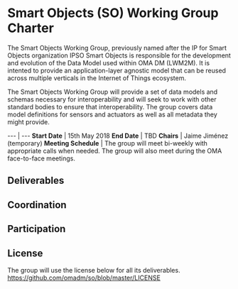 # Smart Objects (SO) Working Group Charter

The Smart Objects Working Group, previously named after the IP for Smart Objects organization IPSO Smart Objects is responsible for the development and evolution of the Data Model used within OMA DM (LWM2M). It is intented to provide an application-layer agnostic model that can be reused across multiple verticals in the Internet of Things ecosystem. 

The Smart Objects Working Group will provide a set of data models and schemas necessary for interoperability and will seek to work with other standard bodies to ensure that interoperability. The group covers data model definitions for sensors and actuators as well as all metadata they might provide.

--- | ---
**Start Date** | 15th May 2018
**End Date** |  TBD
**Chairs** |  Jaime Jiménez (temporary) 
**Meeting Schedule** |  The group will meet bi-weekly with appropriate calls when needed. The group will also meet during the OMA face-to-face meetings.


## Deliverables 

## Coordination

## Participation

## License 

The group will use the license below for all its deliverables.
<https://github.com/omadm/so/blob/master/LICENSE>
